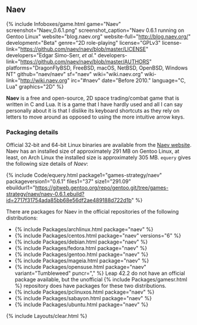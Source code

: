 ## Naev
{% include Infoboxes/game.html game="Naev" screenshot="Naev_0.6.1.png" screenshot_caption="Naev 0.6.1 running on Gentoo Linux" website="blog.naev.org" website-full="http://blog.naev.org/" development="Beta" genre="2D role-playing" license="GPLv3" license-link="https://github.com/naev/naev/blob/master/LICENSE" developers="Edgar Simo-Serr, <i>et al.</i>" developers-link="https://github.com/naev/naev/blob/master/AUTHORS" platforms="DragonFlyBSD, FreeBSD, macOS, NetBSD, OpenBSD, Windows NT" github="naev/naev" sf="naev" wiki="wiki.naev.org" wiki-link="http://wiki.naev.org" irc="#naev" date="Before 2010." language="C, Lua" graphics="2D" %}

**Naev** is a free and open-source, 2D space trading/combat game that is written in C and Lua. It is a game that I have hardly used and all I can say personally about it is that I dislike its keyboard shortcuts as they rely on letters to move around as opposed to using the more intuitive arrow keys. 

### Packaging details
Official 32-bit and 64-bit Linux binaries are available from the [Naev website](http://blog.naev.org/downloads/). Naev has an installed size of approximately 291 MB on Gentoo Linux, at least, on Arch Linux the installed size is approximately 305 MB. `equery` gives the following size details of *Naev*:

{% include Code/equery.html package1="games-strategy/naev" packageversion1="0.6.1" files1="37" size1="291.09" ebuildurl1="https://gitweb.gentoo.org/repo/gentoo.git/tree/games-strategy/naev/naev-0.6.1.ebuild?id=2717f31754ada85bb68e56df2ae489188d722d1b" %}

There are packages for Naev in the official repositories of the following distributions:

* {% include Packages/archlinux.html package="naev" %}
* {% include Packages/centos.html package="naev" versions="6" %}
* {% include Packages/debian.html package="naev" %}
* {% include Packages/fedora.html package="naev" %}
* {% include Packages/gentoo.html package="naev" %}
* {% include Packages/mageia.html package="naev" %}
* {% include Packages/opensuse.html package="naev" variant="Tumbleweed" puncr="," %} Leap 42.2 do not have an official package available, but the unofficial {% include Packages/gamesr.html %} repository does have packages for these two distributions. 
* {% include Packages/pclinuxos.html package="naev" %}
* {% include Packages/sabayon.html package="naev" %}
* {% include Packages/ubuntu.html package="naev" %}

{% include Layouts/clear.html %}

